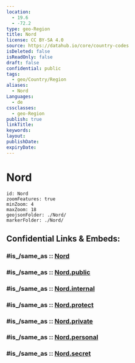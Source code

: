 ```yaml
---
location:
  - 19.6
  - -72.2
type: geo-Region
title: Nord
license: CC BY-SA 4.0
source: https://datahub.io/core/country-codes
isDeleted: false
isReadOnly: false
draft: false
confidential: public
tags:
  - geo/Country/Region
aliases:
  - Nord
Languages:
  - de
cssclasses:
  - geo-Region
publish: true
linkTitle:
keywords:
layout:
publishDate:
expiryDate:
---
```


# Nord

```leaflet
id: Nord
zoomFeatures: true 
minZoom: 4 
maxZoom: 18
geojsonFolder: ./Nord/
markerFolder: ./Nord/
```


## Confidential Links & Embeds: 

### #is_/same_as :: [Nord](/_Standards/Earth/Continent/America~Caribbean/Haiti/Departments~Haiti/Nord.md) 

### #is_/same_as :: [Nord.public](/_public/Earth/Continent/America~Caribbean/Haiti/Departments~Haiti/Nord.public.md) 

### #is_/same_as :: [Nord.internal](/_internal/Earth/Continent/America~Caribbean/Haiti/Departments~Haiti/Nord.internal.md) 

### #is_/same_as :: [Nord.protect](/_protect/Earth/Continent/America~Caribbean/Haiti/Departments~Haiti/Nord.protect.md) 

### #is_/same_as :: [Nord.private](/_private/Earth/Continent/America~Caribbean/Haiti/Departments~Haiti/Nord.private.md) 

### #is_/same_as :: [Nord.personal](/_personal/Earth/Continent/America~Caribbean/Haiti/Departments~Haiti/Nord.personal.md) 

### #is_/same_as :: [Nord.secret](/_secret/Earth/Continent/America~Caribbean/Haiti/Departments~Haiti/Nord.secret.md)

